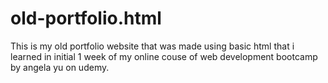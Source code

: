 # old-portfolio.html

This is my old portfolio website that was made using basic html that i learned in initial 1 week of my online couse of web development bootcamp by angela yu on udemy. 
